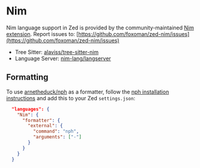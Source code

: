 # Nim

Nim language support in Zed is provided by the community-maintained [Nim extension](https://github.com/foxoman/zed-nim).
Report issues to: [https://github.com/foxoman/zed-nim/issues](https://github.com/foxoman/zed-nim/issues)

- Tree Sitter: [alaviss/tree-sitter-nim](https://github.com/alaviss/tree-sitter-nim)
- Language Server: [nim-lang/langserver](https://github.com/nim-lang/langserver)

## Formatting

To use [arnetheduck/nph](https://github.com/arnetheduck/nph) as a formatter, follow the [nph installation instructions](https://github.com/arnetheduck/nph?tab=readme-ov-file#installation) and add this to your Zed `settings.json`:

```json
  "languages": {
    "Nim": {
      "formatter": {
        "external": {
          "command": "nph",
          "arguments": ["-"]
        }
      }
    }
  }
```

